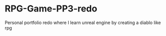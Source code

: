 # RPG-Game-PP3-redo
 Personal portfolio redo where I learn unreal engine by creating a diablo like rpg

